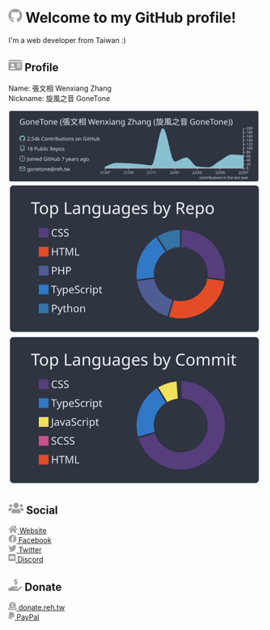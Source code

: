 # <img src="https://raw.githubusercontent.com/GoneTone/GoneTone/master/images/svg/github-brands.svg" height="28px" alt="GitHub"> Welcome to my GitHub profile!

I'm a web developer from Taiwan :)

## <img src="https://raw.githubusercontent.com/GoneTone/GoneTone/master/images/svg/profile/id-card-solid.svg" height="24px" alt="Profile"> Profile

Name: 張文相 Wenxiang Zhang
<br>
Nickname: 旋風之音 GoneTone

![](https://raw.githubusercontent.com/GoneTone/GoneTone/master/profile-summary-card-output/nord_dark/0-profile-details.svg)
![](https://raw.githubusercontent.com/GoneTone/GoneTone/master/profile-summary-card-output/nord_dark/1-repos-per-language.svg)
![](https://raw.githubusercontent.com/GoneTone/GoneTone/master/profile-summary-card-output/nord_dark/2-most-commit-language.svg)

## <img src="https://raw.githubusercontent.com/GoneTone/GoneTone/master/images/svg/social/users-solid.svg" height="24px" alt="Social"> Social

<a href="https://blog.reh.tw/">
  <img src="https://raw.githubusercontent.com/GoneTone/GoneTone/master/images/svg/social/home-solid.svg" height="16px" alt="Website"> Website
</a>
<br>
<a href="https://www.facebook.com/GoneToneDY">
  <img src="https://raw.githubusercontent.com/GoneTone/GoneTone/master/images/svg/social/facebook-brands.svg" height="16px" alt="Facebook"> Facebook
</a>
<br>
<a href="https://twitter.com/TPGoneTone">
  <img src="https://raw.githubusercontent.com/GoneTone/GoneTone/master/images/svg/social/twitter-brands.svg" height="16px" alt="Twitter"> Twitter
</a>
<br>
<a href="https://discord.reh.tw/">
  <img src="https://raw.githubusercontent.com/GoneTone/GoneTone/master/images/svg/social/discord-brands.svg" height="16px" alt="Discord"> Discord
</a>

## <img src="https://raw.githubusercontent.com/GoneTone/GoneTone/master/images/svg/donate/hand-holding-usd-solid.svg" height="24px" alt="Donate"> Donate

<a href="https://donate.reh.tw/">
  <img src="https://raw.githubusercontent.com/GoneTone/GoneTone/master/images/svg/donate/donate-solid.svg" height="16px" alt="donate.reh.tw"> donate.reh.tw
</a>
<br>
<a href="https://paypal.me/GoneTone">
  <img src="https://raw.githubusercontent.com/GoneTone/GoneTone/master/images/svg/donate/paypal-brands.svg" height="16px" alt="PayPal"> PayPal
</a>
